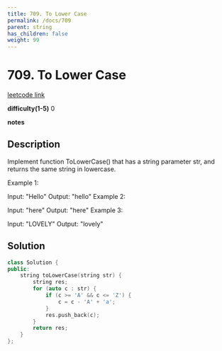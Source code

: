 ```yaml
---
title: 709. To Lower Case
permalink: /docs/709
parent: string
has_children: false
weight: 99
---
```

# 709. To Lower Case
[leetcode link](https://leetcode.com/problems/to-lower-case/)

**difficulty(1-5)** 
0

**notes**   


## Description
Implement function ToLowerCase() that has a string parameter str, and returns the same string in lowercase.

 

Example 1:

Input: "Hello"
Output: "hello"
Example 2:

Input: "here"
Output: "here"
Example 3:

Input: "LOVELY"
Output: "lovely"

## Solution
```c++
class Solution {
public:
    string toLowerCase(string str) {
        string res;
        for (auto c : str) {
            if (c >= 'A' && c <= 'Z') {
                c = c - 'A' + 'a';
            }
            res.push_back(c);
        }
        return res;
    }
};
```